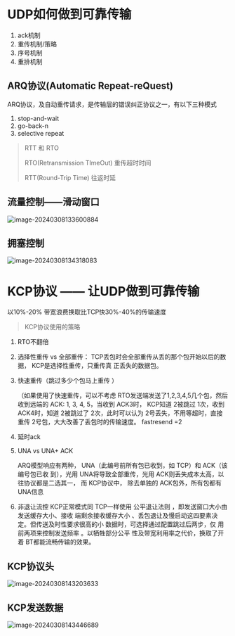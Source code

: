 # UDP如何做到可靠传输

1. ack机制
2. 重传机制/策略
3. 序号机制
4. 重排机制



## ARQ协议(Automatic Repeat-reQuest)

ARQ协议，及自动重传请求，是传输层的错误纠正协议之一，有以下三种模式

1. stop-and-wait
2. go-back-n
3. selective repeat

> RTT 和 RTO
>
> RTO(Retransmission TImeOut) 重传超时时间
>
> RTT(Round-Trip Time) 往返时延

## 流量控制——滑动窗口

![image-20240308133600884](https://typora-dusong.oss-cn-chengdu.aliyuncs.com/image-20240308133600884.png)



## 拥塞控制

![image-20240308134318083](https://typora-dusong.oss-cn-chengdu.aliyuncs.com/image-20240308134318083.png)

# KCP协议 —— 让UDP做到可靠传输

以10%-20% 带宽浪费换取比TCP快30%-40%的传输速度

> KCP协议使用的策略

1. RTO不翻倍

2. 选择性重传 vs 全部重传：
   TCP丢包时会全部重传从丢的那个包开始以后的数据， KCP是选择性重传，只重传真
   正丢失的数据包。

3. 快速重传（跳过多少个包马上重传 ）

   （如果使用了快速重传，可以不考虑 RTO发送端发送了1,2,3,4,5几个包，然后收到远端的 ACK: 1, 3, 4, 5，当收到 ACK3时， KCP知道 2被跳过 1次，收到 ACK4时，知道 2被跳过了 2次，此时可以认为 2号丢失，不用等超时，直接重传 2号包，大大改善了丢包时的传输速度。 fastresend =2

4. 延时ack

5. UNA vs UNA+ ACK

   ARQ模型响应有两种， UNA（此编号前所有包已收到，如 TCP）和 ACK（该编号包已收
   到），光用 UNA将导致全部重传，光用 ACK则丢失成本太高，以往协议都是二选其一，
   而 KCP协议中， 除去单独的 ACK包外，所有包都有 UNA信息

6. 非退让流控
   KCP正常模式同 TCP一样使用 公平退让法则 ，即发送窗口大小由 发送缓存大小、接收
   端剩余接收缓存大小 、丢包退让及慢启动这四要素决定。但传送及时性要求很高的小
   数据时，可选择通过配置跳过后两步，仅 用前两项来控制发送频率 。以牺牲部分公平
   性及带宽利用率之代价，换取了开着 BT都能流畅传输的效果。



## KCP协议头

![image-20240308143203633](https://typora-dusong.oss-cn-chengdu.aliyuncs.com/image-20240308143203633.png)

## KCP发送数据

![image-20240308143446689](https://typora-dusong.oss-cn-chengdu.aliyuncs.com/image-20240308143446689.png)